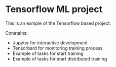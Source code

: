 # Tensorflow ML project

This is an exmple of the Tensorflow based project.

Conatains:
- Jupyter for interactive development
- Tensorbard for monitoring training process
- Example of tasks for start training
- Example of tasks for start distributed training